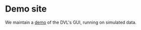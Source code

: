 # Demo site

We maintain a [demo](https://dvl.demo.waterlinked.com) of the DVL's GUI, running on simulated data.
